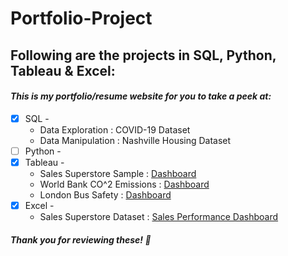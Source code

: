 # Portfolio-Project
## Following are the projects in SQL, Python, Tableau & Excel: <br />
#### *This is my portfolio/resume website for you to take a peek at:* <br />
- [x] SQL - 
  - Data Exploration : COVID-19 Dataset <br />
  - Data Manipulation : Nashville Housing Dataset <br />
- [ ] Python - <br />
- [x] Tableau - 
  - Sales Superstore Sample : [Dashboard](https://public.tableau.com/views/Dashboard_16172633718000/CustomerDashboard?:language=en-GB&:display_count=n&:origin=viz_share_link) <br />
  - World Bank CO^2 Emissions : [Dashboard](https://public.tableau.com/views/WorldBankCo2Emissions_16149182681650/Dashboard1?:language=en-GB&:display_count=n&:origin=viz_share_link) <br />
  - London Bus Safety : [Dashboard](https://public.tableau.com/views/TableauCertificationCourse2/ChartsDashboard?:language=en-GB&:display_count=n&:origin=viz_share_link) <br />
- [x] Excel - 
  - Sales Superstore Dataset : [Sales Performance Dashboard](file:///C:/Users/Kripanand/Documents/Portfolio%20Projects/Sales%20Performance%20Dashboard.htm) <br />
##### *Thank you for reviewing these!* 🎉
